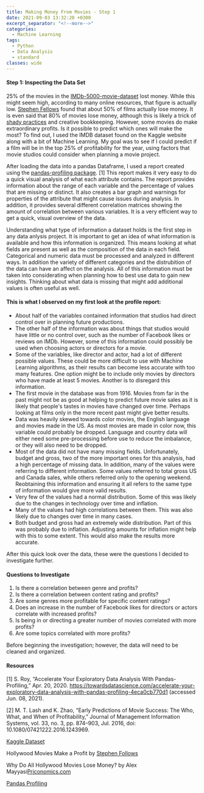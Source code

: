 ```yaml
---
title: Making Money From Movies - Step 1
date: 2021-09-03 13:32:20 +0300
excerpt_separator: "<!--more-->"
categories:
  - Machine Learning
tags:
  - Python
  - Data Analysis
  - standard
classes: wide
---
```


#### Step 1: Inspecting the Data Set


25% of the movies in the [IMDb-5000-movie-dataset](https://www.kaggle.com/carolzhangdc/imdb-5000-movie-dataset) lost money.  While this might seem high, according to many online resources, that figure is actually low. [Stephen Fellows](https://stephenfollows.com/hollywood-movies-make-a-profit/) found that about 50% of films actually lose money. It is even said that 80% of movies lose money, although this is likely a trick of [shady practices](https://priceonomics.com/why-do-all-hollywood-movies-lose-money/) and creative bookkeeping. However, some movies do make extraordinary profits. Is it possible to predict which ones will make the most? To find out, I used the IMDB dataset found on the Kaggle website along with a bit of Machine Learning. My goal was to see if I could predict if a film will be in the top 25% of profitability for the year, using factors that movie studios could consider when planning a movie project.   

After loading the data into a pandas Dataframe, I used a report created using the [pandas-profiling package](https://pandas-profiling.github.io/pandas-profiling/docs/master/index.html). [1] This report makes it very easy to do a quick visual analysis of what each attribute contains. The report provides information about the range of each variable and the percentage of values that are missing or distinct. It also creates a bar graph and warnings for properties of the attribute that might cause issues during analysis. In addition, it provides several different correlation matrices showing the amount of correlation between various variables.  It is a very efficient way to get a quick, visual overview of the data. 

Understanding what type of information a dataset holds is the first step in any data anlysis project. It is important to get an idea of what information is available and how this information is organized. This means looking at what fields are present as well as the composition of the data in each field. Categorical and numeric data must be processed and analyzed in different ways. In addition the variety of different categories and the distrubition of the data can have an affect on the analysis. All of this information must be taken into considerating when planning how to best use data to gain new insights. Thinking about what data is missing that might add additional values is often useful as well.

#### This is what I observed on my first look at the profile report:

*	About half of the variables contained information that studios had direct control over in planning future productions.
*	The other half of the information was about things that studios would have little or no control over, such as the number of Facebook likes or reviews on IMDb. However, some of this information could possibly be used when choosing actors or directors for a movie.
*	Some of the variables, like director and actor, had a lot of different possible values. These could be more difficult to use with Machine Learning algorithms, as their results can become less accurate with too many features. One option might be to include only movies by directors who have made at least 5 movies. Another is to disregard this information.
*	The first movie in the database was from 1916. Movies from far in the past might not be as good at helping to predict future movie sales as it is likely that people's tastes in movies have changed over time. Perhaps looking at films only in the more recent past might give better results.
*	Data was heavily skewed towards color movies, the English language and movies made in the US. As most movies are made in color now, this variable could probably be dropped. Language and country data will either need some pre-processing before use to reduce the imbalance, or they will also need to be dropped.
*	Most of the data did not have many missing fields. Unfortunately, budget and gross, two of the more important ones for this analysis, had a high percentage of missing data. In addition, many of the values were referring to different information. Some values referred to total gross US and Canada sales, while others referred only to the opening weekend. Reobtaining this information and ensuring it all refers to the same type of information would give more valid results.
*	Very few of the values had a normal distribution. Some of this was likely due to the changes in technology over time and inflation.
*	Many of the values had high correlations between them. This was also likely due to changes over time in many cases. 
*	Both budget and gross had an extremely wide distribution. Part of this was probably due to inflation. Adjusting amounts for inflation might help with this to some extent. This would also make the results more accurate.

After this quick look over the data, these were the questions I decided to investigate further. 

#### Questions to Investigate

1.	Is there a correlation between genre and profits?
2.	Is there a correlation between content rating and profits?
3.	Are some genres more profitable for specific content ratings?
4.	Does an increase in the number of Facebook likes for directors or actors correlate with increased profits?
5.	Is being in or directing a greater number of movies correlated with more profits?
6.	Are some topics correlated with more profits?

Before beginning the investigation; however, the data will need to be cleaned and organized.

#### Resources

[1]	S. Roy, “Accelerate Your Exploratory Data Analysis With Pandas-Profiling,” Apr. 20, 2020. https://towardsdatascience.com/accelerate-your-exploratory-data-analysis-with-pandas-profiling-4eca0cb770d1 (accessed Jun. 08, 2021).

[2]	M. T. Lash and K. Zhao, “Early Predictions of Movie Success: The Who, What, and When of Profitability,” Journal of Management Information Systems, vol. 33, no. 3, pp. 874–903, Jul. 2016, doi: 10.1080/07421222.2016.1243969.

[Kaggle Dataset](https://www.kaggle.com/carolzhangdc/imdb-5000-movie-dataset)

Hollywood Movies Make a Profit by [Stephen Follows](https://stephenfollows.com/hollywood-movies-make-a-profit/)

Why Do All Hollywood Movies Lose Money? by Alex Mayyasi[Priconomics.com](https://priceonomics.com/why-do-all-hollywood-movies-lose-money/)

[Pandas Profiling](https://pandas-profiling.github.io/pandas-profiling/docs/master/index.html)
